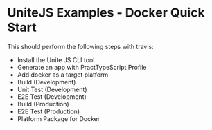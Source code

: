 # UniteJS Examples - Docker Quick Start

This should perform the following steps with travis:

* Install the Unite JS CLI tool
* Generate an app with PractTypeScript Profile
* Add docker as a target platform
* Build (Development)
* Unit Test (Development)
* E2E Test (Development)
* Build (Production)
* E2E Test (Production)
* Platform Package for Docker
